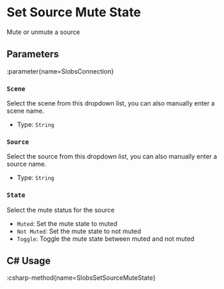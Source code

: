 # Set Source Mute State
Mute or unmute a source

## Parameters
:parameter{name=SlobsConnection}

### `Scene`
Select the scene from this dropdown list, you can also manually enter a scene name.

- Type: `String`

### `Source`
Select the source from this dropdown list, you can also manually enter a source name.

- Type: `String`

### `State`
Select the mute status for the source

- `Muted`: Set the mute state to muted
- `Not Muted`: Set the mute state to not muted
- `Toggle`: Toggle the mute state between muted and not muted

## C# Usage
:csharp-method{name=SlobsSetSourceMuteState}